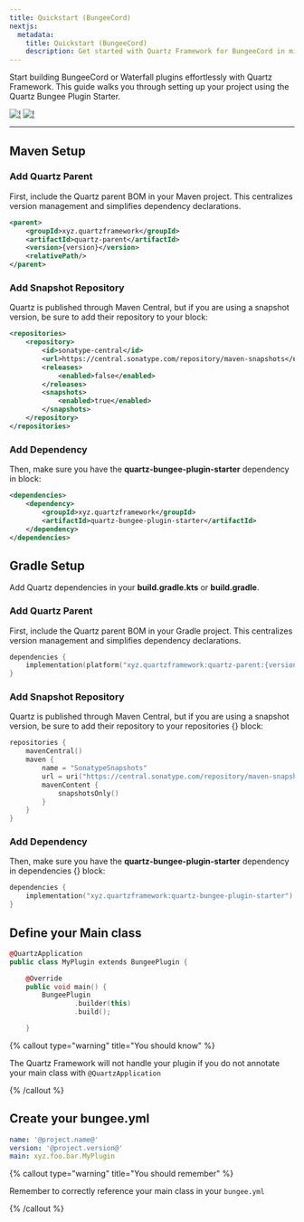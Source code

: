 ```yaml
---
title: Quickstart (BungeeCord)
nextjs:
  metadata:
    title: Quickstart (BungeeCord)
    description: Get started with Quartz Framework for BungeeCord in minutes.
---
```


Start building BungeeCord or Waterfall plugins effortlessly with Quartz Framework. This guide walks you through setting up your project using the Quartz Bungee Plugin Starter.

[![!](https://maven-badges.sml.io/sonatype-central/xyz.quartzframework/quartz-parent/badge.svg)](https://central.sonatype.com/artifact/xyz.quartzframework/quartz-parent)
[![!](https://img.shields.io/badge/SNAPSHOT-get--latest-orange?style=flat-square)](https://central.sonatype.com/service/rest/repository/browse/maven-snapshots/xyz/quartzframework/quartz-parent/)

---

## Maven Setup

### Add Quartz Parent

First, include the Quartz parent BOM in your Maven project. This centralizes version management and simplifies dependency declarations.
```xml
<parent>
    <groupId>xyz.quartzframework</groupId>
    <artifactId>quartz-parent</artifactId>
    <version>{version}</version>
    <relativePath/>
</parent>
```

### Add Snapshot Repository

Quartz is published through Maven Central, but if you are using a snapshot version, be sure to add their repository to your <repositories> block:
```xml
<repositories>
    <repository>
        <id>sonatype-central</id>
        <url>https://central.sonatype.com/repository/maven-snapshots</url>
        <releases>
            <enabled>false</enabled>
        </releases>
        <snapshots>
            <enabled>true</enabled>
        </snapshots>
    </repository>
</repositories>
```

### Add Dependency

Then, make sure you have the **quartz-bungee-plugin-starter** dependency in <dependencies> block:

```xml
<dependencies>
    <dependency>
        <groupId>xyz.quartzframework</groupId>
        <artifactId>quartz-bungee-plugin-starter</artifactId>
    </dependency>
</dependencies>
```

## Gradle Setup

Add Quartz dependencies in your **build.gradle.kts** or **build.gradle**.

### Add Quartz Parent

First, include the Quartz parent BOM in your Gradle project. This centralizes version management and simplifies dependency declarations.

```kotlin
dependencies {
    implementation(platform("xyz.quartzframework:quartz-parent:{version}"))
}
```

### Add Snapshot Repository

Quartz is published through Maven Central, but if you are using a snapshot version, be sure to add their repository to your repositories {} block:

```kotlin
repositories {
    mavenCentral()
    maven {
        name = "SonatypeSnapshots"
        url = uri("https://central.sonatype.com/repository/maven-snapshots")
        mavenContent {
            snapshotsOnly()
        }
    }
}
```

### Add Dependency

Then, make sure you have the **quartz-bungee-plugin-starter** dependency in dependencies {} block:

```kotlin
dependencies {
    implementation("xyz.quartzframework:quartz-bungee-plugin-starter")
}
```

## Define your Main class

```cpp
@QuartzApplication
public class MyPlugin extends BungeePlugin {

    @Override
    public void main() {
        BungeePlugin
                .builder(this)
                .build();

    }
```

{% callout type="warning" title="You should know" %}

The Quartz Framework will not handle your plugin if you do not annotate your main class with `@QuartzApplication`

{% /callout %}

## Create your bungee.yml
```yaml
name: '@project.name@'
version: '@project.version@'
main: xyz.foo.bar.MyPlugin
```

{% callout type="warning" title="You should remember" %}

Remember to correctly reference your main class in your `bungee.yml`

{% /callout %}